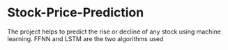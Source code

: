 # Stock-Price-Prediction
The project helps to predict the rise or decline of any stock using machine learning. FFNN and LSTM are the two algorithms used 
